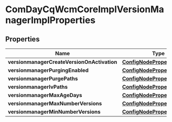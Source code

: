 
# ComDayCqWcmCoreImplVersionManagerImplProperties

## Properties
Name | Type | Description | Notes
------------ | ------------- | ------------- | -------------
**versionmanagerCreateVersionOnActivation** | [**ConfigNodePropertyBoolean**](ConfigNodePropertyBoolean.md) |  |  [optional]
**versionmanagerPurgingEnabled** | [**ConfigNodePropertyBoolean**](ConfigNodePropertyBoolean.md) |  |  [optional]
**versionmanagerPurgePaths** | [**ConfigNodePropertyArray**](ConfigNodePropertyArray.md) |  |  [optional]
**versionmanagerIvPaths** | [**ConfigNodePropertyArray**](ConfigNodePropertyArray.md) |  |  [optional]
**versionmanagerMaxAgeDays** | [**ConfigNodePropertyInteger**](ConfigNodePropertyInteger.md) |  |  [optional]
**versionmanagerMaxNumberVersions** | [**ConfigNodePropertyInteger**](ConfigNodePropertyInteger.md) |  |  [optional]
**versionmanagerMinNumberVersions** | [**ConfigNodePropertyInteger**](ConfigNodePropertyInteger.md) |  |  [optional]



